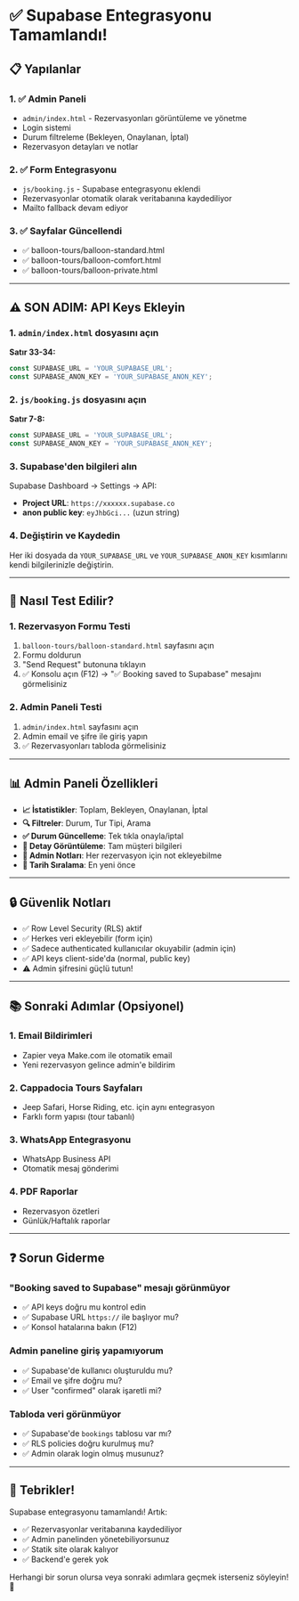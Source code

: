 # ✅ Supabase Entegrasyonu Tamamlandı!

## 📋 Yapılanlar

### 1. ✅ Admin Paneli
- `admin/index.html` - Rezervasyonları görüntüleme ve yönetme
- Login sistemi
- Durum filtreleme (Bekleyen, Onaylanan, İptal)
- Rezervasyon detayları ve notlar

### 2. ✅ Form Entegrasyonu  
- `js/booking.js` - Supabase entegrasyonu eklendi
- Rezervasyonlar otomatik olarak veritabanına kaydediliyor
- Mailto fallback devam ediyor

### 3. ✅ Sayfalar Güncellendi
- ✅ balloon-tours/balloon-standard.html
- ✅ balloon-tours/balloon-comfort.html
- ✅ balloon-tours/balloon-private.html

---

## ⚠️ SON ADIM: API Keys Ekleyin

### 1. `admin/index.html` dosyasını açın
**Satır 33-34:**
```javascript
const SUPABASE_URL = 'YOUR_SUPABASE_URL'; 
const SUPABASE_ANON_KEY = 'YOUR_SUPABASE_ANON_KEY';
```

### 2. `js/booking.js` dosyasını açın  
**Satır 7-8:**
```javascript
const SUPABASE_URL = 'YOUR_SUPABASE_URL';
const SUPABASE_ANON_KEY = 'YOUR_SUPABASE_ANON_KEY';
```

### 3. Supabase'den bilgileri alın
Supabase Dashboard → Settings → API:
- **Project URL**: `https://xxxxxx.supabase.co`
- **anon public key**: `eyJhbGci...` (uzun string)

### 4. Değiştirin ve Kaydedin
Her iki dosyada da `YOUR_SUPABASE_URL` ve `YOUR_SUPABASE_ANON_KEY` kısımlarını kendi bilgilerinizle değiştirin.

---

## 🚀 Nasıl Test Edilir?

### 1. Rezervasyon Formu Testi
1. `balloon-tours/balloon-standard.html` sayfasını açın
2. Formu doldurun
3. "Send Request" butonuna tıklayın
4. ✅ Konsolu açın (F12) → "✅ Booking saved to Supabase" mesajını görmelisiniz

### 2. Admin Paneli Testi
1. `admin/index.html` sayfasını açın
2. Admin email ve şifre ile giriş yapın
3. ✅ Rezervasyonları tabloda görmelisiniz

---

## 📊 Admin Paneli Özellikleri

- **📈 İstatistikler**: Toplam, Bekleyen, Onaylanan, İptal
- **🔍 Filtreler**: Durum, Tur Tipi, Arama
- **✅ Durum Güncelleme**: Tek tıkla onayla/iptal
- **📝 Detay Görüntüleme**: Tam müşteri bilgileri
- **💬 Admin Notları**: Her rezervasyon için not ekleyebilme
- **📅 Tarih Sıralama**: En yeni önce

---

## 🔒 Güvenlik Notları

- ✅ Row Level Security (RLS) aktif
- ✅ Herkes veri ekleyebilir (form için)
- ✅ Sadece authenticated kullanıcılar okuyabilir (admin için)
- ✅ API keys client-side'da (normal, public key)
- ⚠️ Admin şifresini güçlü tutun!

---

## 📚 Sonraki Adımlar (Opsiyonel)

### 1. Email Bildirimleri
- Zapier veya Make.com ile otomatik email
- Yeni rezervasyon gelince admin'e bildirim

### 2. Cappadocia Tours Sayfaları
- Jeep Safari, Horse Riding, etc. için aynı entegrasyon
- Farklı form yapısı (tour tabanlı)

### 3. WhatsApp Entegrasyonu
- WhatsApp Business API
- Otomatik mesaj gönderimi

### 4. PDF Raporlar
- Rezervasyon özetleri
- Günlük/Haftalık raporlar

---

## ❓ Sorun Giderme

### "Booking saved to Supabase" mesajı görünmüyor
- ✅ API keys doğru mu kontrol edin
- ✅ Supabase URL `https://` ile başlıyor mu?
- ✅ Konsol hatalarına bakın (F12)

### Admin paneline giriş yapamıyorum
- ✅ Supabase'de kullanıcı oluşturuldu mu?
- ✅ Email ve şifre doğru mu?
- ✅ User "confirmed" olarak işaretli mi?

### Tabloda veri görünmüyor
- ✅ Supabase'de `bookings` tablosu var mı?
- ✅ RLS policies doğru kurulmuş mu?
- ✅ Admin olarak login olmuş musunuz?

---

## 🎉 Tebrikler!

Supabase entegrasyonu tamamlandı! Artık:
- ✅ Rezervasyonlar veritabanına kaydediliyor
- ✅ Admin panelinden yönetebiliyorsunuz
- ✅ Statik site olarak kalıyor
- ✅ Backend'e gerek yok

Herhangi bir sorun olursa veya sonraki adımlara geçmek isterseniz söyleyin! 🚀
